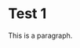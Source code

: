 <!DOCTYPE html>
<html>
<head>
<title>Jason Media Group</title>
<link rel="icon" href="https://yt3.ggpht.com/ytc/AAUvwngbn3KSSWZ8IBFBSaCzRYMKrzxFFvfqrX7dSMr1=s48-c-k-c0x00ffffff-no-rj"/>
</head>
<body>

<h1>Test 1</h1>
<p>This is a paragraph.</p>

</body>
</html>

